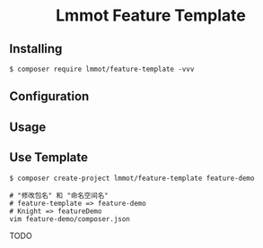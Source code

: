 <h1 align="center"> Lmmot Feature Template </h1>

## Installing

```shell
$ composer require lmmot/feature-template -vvv
```

## Configuration

## Usage

## Use Template
```shell
$ composer create-project lmmot/feature-template feature-demo

# "修改包名" 和 "命名空间名"
# feature-template => feature-demo
# Knight => featureDemo
vim feature-demo/composer.json

```

TODO